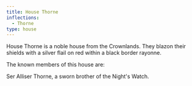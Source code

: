```yaml
---
title: House Thorne
inflections:
  - Thorne
type: house
---
```


House Thorne is a noble house from the Crownlands. They blazon their shields with a silver flail on red within a black border rayonne.

The known members of this house are:

Ser Alliser Thorne, a sworn brother of the Night's Watch.


